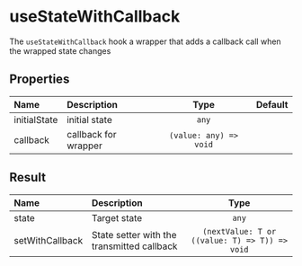 # useStateWithCallback

The `useStateWithCallback` hook a wrapper that adds a callback call when the wrapped state changes

## Properties

| Name         | Description          |          Type          | Default |
| :----------- | :------------------- | :--------------------: | :-----: |
| initialState | initial state        |         `any`          |         |
| callback     | callback for wrapper | `(value: any) => void` |         |

## Result

| Name            | Description                                |                     Type                      |
| :-------------- | :----------------------------------------- | :-------------------------------------------: |
| state           | Target state                               |                     `any`                     |
| setWithCallback | State setter with the transmitted callback | `(nextValue: T or ((value: T) => T)) => void` |
